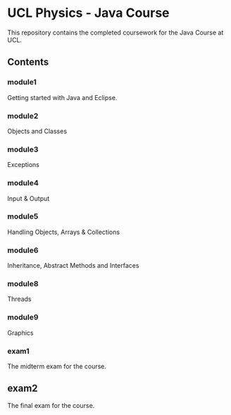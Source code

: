 # UCL Physics - Java Course
This repository contains the completed coursework for the Java Course at UCL. 

## Contents
### module1
Getting started with Java and Eclipse.

### module2
Objects and Classes

### module3
Exceptions

### module4
Input & Output
 
### module5
Handling Objects, Arrays & Collections

### module6
Inheritance, Abstract Methods and Interfaces

### module8
Threads

### module9
Graphics

### exam1
The midterm exam for the course.

## exam2
The final exam for the course.
